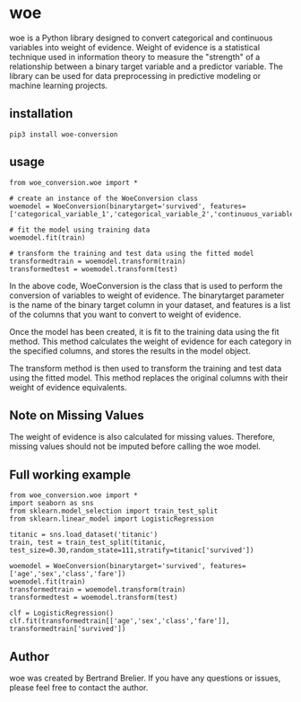 # woe
woe is a Python library designed to convert categorical and continuous variables into weight of evidence. Weight of evidence is a statistical technique used in information theory to measure the "strength" of a relationship between a binary target variable and a predictor variable. The library can be used for data preprocessing in predictive modeling or machine learning projects.

## installation
```
pip3 install woe-conversion
```

## usage
```
from woe_conversion.woe import *

# create an instance of the WoeConversion class
woemodel = WoeConversion(binarytarget='survived', features=['categorical_variable_1','categorical_variable_2','continuous_variable_3'])

# fit the model using training data
woemodel.fit(train)

# transform the training and test data using the fitted model
transformedtrain = woemodel.transform(train)
transformedtest = woemodel.transform(test)
```

In the above code, WoeConversion is the class that is used to perform the conversion of variables to weight of evidence. The binarytarget parameter is the name of the binary target column in your dataset, and features is a list of the columns that you want to convert to weight of evidence.

Once the model has been created, it is fit to the training data using the fit method. This method calculates the weight of evidence for each category in the specified columns, and stores the results in the model object.

The transform method is then used to transform the training and test data using the fitted model. This method replaces the original columns with their weight of evidence equivalents.

## Note on Missing Values
The weight of evidence is also calculated for missing values. Therefore, missing values should not be imputed before calling the woe model.

## Full working example
```
from woe_conversion.woe import *
import seaborn as sns
from sklearn.model_selection import train_test_split
from sklearn.linear_model import LogisticRegression

titanic = sns.load_dataset('titanic')
train, test = train_test_split(titanic, test_size=0.30,random_state=111,stratify=titanic['survived'])

woemodel = WoeConversion(binarytarget='survived', features=['age','sex','class','fare'])
woemodel.fit(train)
transformedtrain = woemodel.transform(train)
transformedtest = woemodel.transform(test)

clf = LogisticRegression()
clf.fit(transformedtrain[['age','sex','class','fare']], transformedtrain['survived'])

```




## Author
woe was created by Bertrand Brelier. If you have any questions or issues, please feel free to contact the author.

